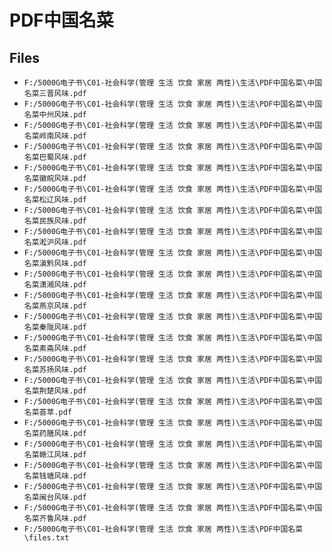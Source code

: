 # PDF中国名菜

## Files

- `F:/5000G电子书\C01-社会科学(管理 生活 饮食 家居 两性)\生活\PDF中国名菜\中国名菜三晋风味.pdf`
- `F:/5000G电子书\C01-社会科学(管理 生活 饮食 家居 两性)\生活\PDF中国名菜\中国名菜中州风味.pdf`
- `F:/5000G电子书\C01-社会科学(管理 生活 饮食 家居 两性)\生活\PDF中国名菜\中国名菜岭南风味.pdf`
- `F:/5000G电子书\C01-社会科学(管理 生活 饮食 家居 两性)\生活\PDF中国名菜\中国名菜巴蜀风味.pdf`
- `F:/5000G电子书\C01-社会科学(管理 生活 饮食 家居 两性)\生活\PDF中国名菜\中国名菜徽皖风味.pdf`
- `F:/5000G电子书\C01-社会科学(管理 生活 饮食 家居 两性)\生活\PDF中国名菜\中国名菜松辽风味.pdf`
- `F:/5000G电子书\C01-社会科学(管理 生活 饮食 家居 两性)\生活\PDF中国名菜\中国名菜民族风味.pdf`
- `F:/5000G电子书\C01-社会科学(管理 生活 饮食 家居 两性)\生活\PDF中国名菜\中国名菜淞沪风味.pdf`
- `F:/5000G电子书\C01-社会科学(管理 生活 饮食 家居 两性)\生活\PDF中国名菜\中国名菜滇黔风味.pdf`
- `F:/5000G电子书\C01-社会科学(管理 生活 饮食 家居 两性)\生活\PDF中国名菜\中国名菜潇湘风味.pdf`
- `F:/5000G电子书\C01-社会科学(管理 生活 饮食 家居 两性)\生活\PDF中国名菜\中国名菜燕京风味.pdf`
- `F:/5000G电子书\C01-社会科学(管理 生活 饮食 家居 两性)\生活\PDF中国名菜\中国名菜秦陇风味.pdf`
- `F:/5000G电子书\C01-社会科学(管理 生活 饮食 家居 两性)\生活\PDF中国名菜\中国名菜素斋风味.pdf`
- `F:/5000G电子书\C01-社会科学(管理 生活 饮食 家居 两性)\生活\PDF中国名菜\中国名菜苏扬风味.pdf`
- `F:/5000G电子书\C01-社会科学(管理 生活 饮食 家居 两性)\生活\PDF中国名菜\中国名菜荆楚风味.pdf`
- `F:/5000G电子书\C01-社会科学(管理 生活 饮食 家居 两性)\生活\PDF中国名菜\中国名菜荟萃.pdf`
- `F:/5000G电子书\C01-社会科学(管理 生活 饮食 家居 两性)\生活\PDF中国名菜\中国名菜药膳风味.pdf`
- `F:/5000G电子书\C01-社会科学(管理 生活 饮食 家居 两性)\生活\PDF中国名菜\中国名菜赣江风味.pdf`
- `F:/5000G电子书\C01-社会科学(管理 生活 饮食 家居 两性)\生活\PDF中国名菜\中国名菜钱塘风味.pdf`
- `F:/5000G电子书\C01-社会科学(管理 生活 饮食 家居 两性)\生活\PDF中国名菜\中国名菜闽台风味.pdf`
- `F:/5000G电子书\C01-社会科学(管理 生活 饮食 家居 两性)\生活\PDF中国名菜\中国名菜齐鲁风味.pdf`
- `F:/5000G电子书\C01-社会科学(管理 生活 饮食 家居 两性)\生活\PDF中国名菜\files.txt`
